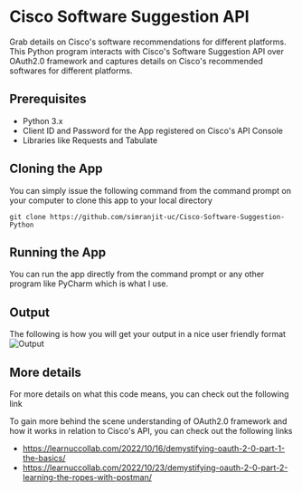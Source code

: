 # Cisco Software Suggestion API
Grab details on Cisco's software recommendations for different platforms. This Python program interacts with Cisco's Software Suggestion API over OAuth2.0 framework and captures details on Cisco's recommended softwares for different platforms.
## Prerequisites
- Python 3.x
- Client ID and Password for the App registered on Cisco's API Console
- Libraries like Requests and Tabulate
## Cloning the App
You can simply issue the following command from the command prompt on your computer to clone this app to your local directory
```
git clone https://github.com/simranjit-uc/Cisco-Software-Suggestion-Python
```
## Running the App
You can run the app directly from the command prompt or any other program like PyCharm which is what I use.

## Output
The following is how you will get your output in a nice user friendly format
![Output](https://learnuccollab.files.wordpress.com/2022/11/image.png)

## More details
For more details on what this code means, you can check out the following link

To gain more behind the scene understanding of OAuth2.0 framework and how it works in relation to Cisco's API, you can check out the following links

- https://learnuccollab.com/2022/10/16/demystifying-oauth-2-0-part-1-the-basics/
- https://learnuccollab.com/2022/10/23/demystifying-oauth-2-0-part-2-learning-the-ropes-with-postman/


